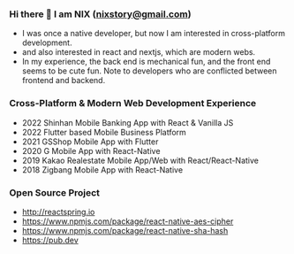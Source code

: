 ### Hi there 👋 I am NIX (nixstory@gmail.com)
- I was once a native developer, but now I am interested in cross-platform development.
- and also interested in react and nextjs, which are modern webs.
- In my experience, the back end is mechanical fun, and the front end seems to be cute fun. Note to developers who are conflicted between frontend and backend.

### Cross-Platform & Modern Web Development Experience
- 2022 Shinhan Mobile Banking App with React & Vanilla JS
- 2022 Flutter based Mobile Business Platform
- 2021 GSShop Mobile App with Flutter
- 2020 G Mobile App with React-Native
- 2019 Kakao Realestate Mobile App/Web with React/React-Native
- 2018 Zigbang Mobile App with React-Native

### Open Source Project
- http://reactspring.io
- https://www.npmjs.com/package/react-native-aes-cipher
- https://www.npmjs.com/package/react-native-sha-hash
- https://pub.dev

<!--
**nixstory/nixstory** is a ✨ _special_ ✨ repository because its `README.md` (this file) appears on your GitHub profile.

Here are some ideas to get you started:

- 🔭 I’m currently working on ...
- 🌱 I’m currently learning ...
- 👯 I’m looking to collaborate on ...
- 🤔 I’m looking for help with ...
- 💬 Ask me about ...
- 📫 How to reach me: ...
- 😄 Pronouns: ...
- ⚡ Fun fact: ...
-->
